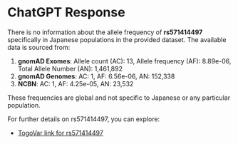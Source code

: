 # ChatGPT Response

There is no information about the allele frequency of **rs571414497** specifically in Japanese populations in the provided dataset. The available data is sourced from:

1. **gnomAD Exomes**: Allele count (AC): 13, Allele frequency (AF): 8.89e-06, Total Allele Number (AN): 1,461,892
2. **gnomAD Genomes**: AC: 1, AF: 6.56e-06, AN: 152,338
3. **NCBN**: AC: 1, AF: 4.25e-05, AN: 23,532

These frequencies are global and not specific to Japanese or any particular population.

For further details on rs571414497, you can explore:
- [TogoVar link for rs571414497](https://togovar.biosciencedbc.jp/variant/tgv397740557)


